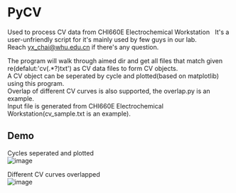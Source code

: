 # PyCV
Used to process CV data from CHI660E Electrochemical Workstation  
It's a user-unfriendly script for it's mainly used by few guys in our lab.  
Reach yx_chai@whu.edu.cn if there's any question.  

The program will walk through aimed dir and get all files that match given re(defalut:'cv(.*?)txt') as CV data files to form CV objects.  
A CV object can be seperated by cycle and plotted(based on matplotlib) using this program.  
Overlap of different CV curves is also supported, the overlap.py is an example.  
Input file is generated from CHI660E Electrochemical Workstation(cv_sample.txt is an example).

## Demo
Cycles seperated and plotted  
![image](https://github.com/wsyxbcl/pyCV/blob/master/demo/cv_sample.png)  

Different CV curves overlapped  
![image](https://github.com/wsyxbcl/pyCV/blob/master/demo/overlap_demo.png)
